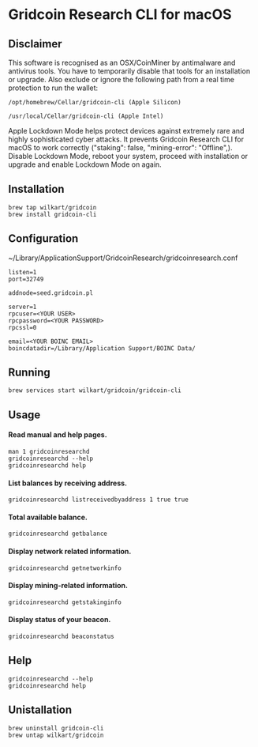 # Gridcoin Research CLI for macOS


## Disclaimer
This software is recognised as an OSX/CoinMiner by antimalware and antivirus tools. 
You have to temporarily disable that tools for an installation or upgrade. 
Also exclude or ignore the following path from a real time protection to run the wallet:
    
    /opt/homebrew/Cellar/gridcoin-cli (Apple Silicon)

    /usr/local/Cellar/gridcoin-cli (Apple Intel)

Apple Lockdown Mode helps protect devices against extremely rare and highly sophisticated cyber attacks. It prevents Gridcoin Research CLI for macOS to work correctly ("staking": false, "mining-error": "Offline",). Disable Lockdown Mode, reboot your system, proceed with installation or upgrade and enable Lockdown Mode on again.

## Installation

    brew tap wilkart/gridcoin
    brew install gridcoin-cli

## Configuration
~/Library/ApplicationSupport/GridcoinResearch/gridcoinresearch.conf

    listen=1
    port=32749

    addnode=seed.gridcoin.pl

    server=1
    rpcuser=<YOUR USER>
    rpcpassword=<YOUR PASSWORD>
    rpcssl=0

    email=<YOUR BOINC EMAIL>
    boincdatadir=/Library/Application Support/BOINC Data/


## Running
    brew services start wilkart/gridcoin/gridcoin-cli

## Usage
#### Read manual and help pages.
    man 1 gridcoinresearchd
    gridcoinresearchd --help
    gridcoinresearchd help

#### List balances by receiving address.
    gridcoinresearchd listreceivedbyaddress 1 true true

#### Total available balance.
    gridcoinresearchd getbalance

#### Display network related information.
    gridcoinresearchd getnetworkinfo

#### Display mining-related information.
    gridcoinresearchd getstakinginfo

#### Display status of your beacon.
    gridcoinresearchd beaconstatus


## Help
    gridcoinresearchd --help
    gridcoinresearchd help


## Unistallation

    brew uninstall gridcoin-cli
    brew untap wilkart/gridcoin

